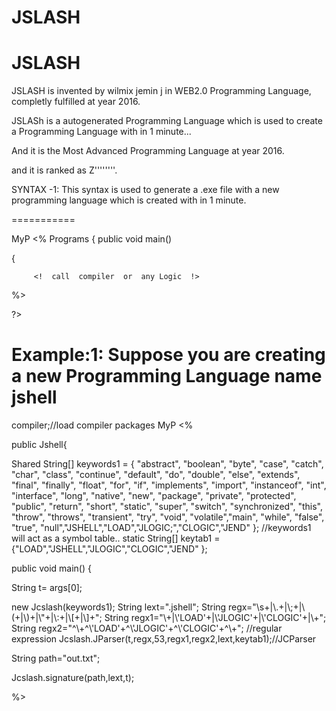 # JSLASH

JSLASH  
=======

JSLASH  is  invented  by wilmix jemin  j in  WEB2.0 Programming Language,  completly  fulfilled  at  year  2016.

JSLASh  is   a  autogenerated Programming Language  which  is   used  to create  a   Programming Language  with  in 1 minute...

And  it is   the  Most  Advanced  Programming Language  at year  2016.

and  it  is  ranked  as  Z''''''''.


SYNTAX -1: This  syntax  is  used  to  generate  a   .exe  file  with  a  new  programming language  which   is created  with in   1 minute.

===========


<JSLASH>

<PACK> MyP
<%
    <CLASS> Programs
    {
        public void main()

{

         <!  call  compiler  or  any Logic  !>
              
               
     

%>

?>





  Example:1:  Suppose  you  are  creating  a   new  Programming Language  name  jshell  
 ==========



<JSLASH>
<USE> compiler;//load  compiler  packages
<PACK> MyP
<%
    

public <CLASS> Jshell{


Shared String[] keywords1 = { "abstract", "boolean", "byte", "case",
            "catch", "char", "class", "continue", "default", "do", "double",
            "else", "extends", "final", "finally", "float", "for", "if",
            "implements", "import", "instanceof", "int", "interface", "long",
            "native", "new", "package", "private", "protected", "public",
            "return", "short", "static", "super", "switch", "synchronized",
            "this", "throw", "throws", "transient", "try", "void", "volatile","main",
            "while", "false", "true", "null","JSHELL","LOAD","JLOGIC;","CLOGIC","JEND" }; //keywords1  will  act as  a  symbol table..
static String[] keytab1 ={"LOAD","JSHELL","JLOGIC","CLOGIC","JEND" };

 public void main()
{

String  t= args[0];



new Jcslash(keywords1);
String lext=".jshell";
String regx="\\s+|\\.+|\\;+|\\(+|\\)+|\\\"+|\\:+|\\[+|\\]+";
String regx1="\\<JSHELL>+|\\'LOAD'+|\\'JLOGIC'+|\\'CLOGIC'+|\\<JEND>+";
String regx2="^\\<JSHELL>+^\\'LOAD'+^\\'JLOGIC'+^\\'CLOGIC'+^\\<JEND>+"; //regular  expression
        Jcslash.JParser(t,regx,53,regx1,regx2,lext,keytab1);//JCParser


String path="out.txt";

Jcslash.signature(path,lext,t);



               
     

%>
